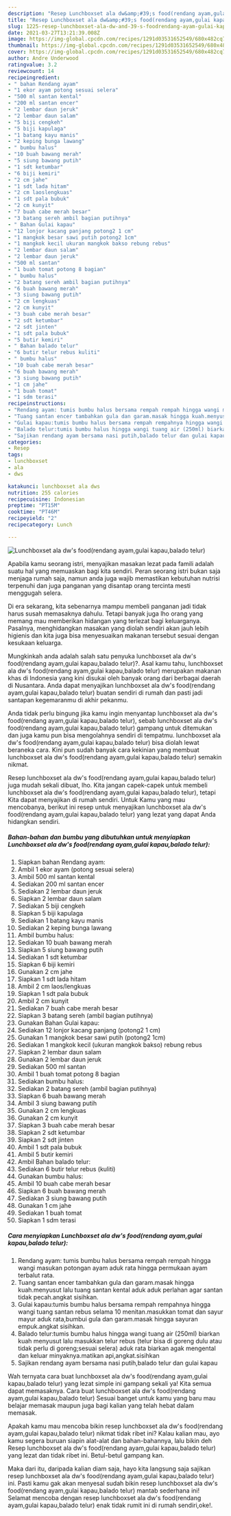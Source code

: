 ```yaml
---
description: "Resep Lunchboxset ala dw&amp;#39;s food(rendang ayam,gulai kapau,balado telur) Sederhana Untuk Jualan"
title: "Resep Lunchboxset ala dw&amp;#39;s food(rendang ayam,gulai kapau,balado telur) Sederhana Untuk Jualan"
slug: 1225-resep-lunchboxset-ala-dw-and-39-s-foodrendang-ayam-gulai-kapau-balado-telur-sederhana-untuk-jualan
date: 2021-03-27T13:21:39.008Z
image: https://img-global.cpcdn.com/recipes/1291d03531652549/680x482cq70/lunchboxset-ala-dws-foodrendang-ayamgulai-kapaubalado-telur-foto-resep-utama.jpg
thumbnail: https://img-global.cpcdn.com/recipes/1291d03531652549/680x482cq70/lunchboxset-ala-dws-foodrendang-ayamgulai-kapaubalado-telur-foto-resep-utama.jpg
cover: https://img-global.cpcdn.com/recipes/1291d03531652549/680x482cq70/lunchboxset-ala-dws-foodrendang-ayamgulai-kapaubalado-telur-foto-resep-utama.jpg
author: Andre Underwood
ratingvalue: 3.2
reviewcount: 14
recipeingredient:
- " bahan Rendang ayam"
- "1 ekor ayam potong sesuai selera"
- "500 ml santan kental"
- "200 ml santan encer"
- "2 lembar daun jeruk"
- "2 lembar daun salam"
- "5 biji cengkeh"
- "5 biji kapulaga"
- "1 batang kayu manis"
- "2 keping bunga lawang"
- " bumbu halus"
- "10 buah bawang merah"
- "5 siung bawang putih"
- "1 sdt ketumbar"
- "6 biji kemiri"
- "2 cm jahe"
- "1 sdt lada hitam"
- "2 cm laoslengkuas"
- "1 sdt pala bubuk"
- "2 cm kunyit"
- "7 buah cabe merah besar"
- "3 batang sereh ambil bagian putihnya"
- " Bahan Gulai kapau"
- "12 lonjor kacang panjang potong2 1 cm"
- "1 mangkok besar sawi putih potong2 1cm"
- "1 mangkok kecil ukuran mangkok bakso rebung rebus"
- "2 lembar daun salam"
- "2 lembar daun jeruk"
- "500 ml santan"
- "1 buah tomat potong 8 bagian"
- " bumbu halus"
- "2 batang sereh ambil bagian putihnya"
- "6 buah bawang merah"
- "3 siung bawang putih"
- "2 cm lengkuas"
- "2 cm kunyit"
- "3 buah cabe merah besar"
- "2 sdt ketumbar"
- "2 sdt jinten"
- "1 sdt pala bubuk"
- "5 butir kemiri"
- " Bahan balado telur"
- "6 butir telur rebus kuliti"
- " bumbu halus"
- "10 buah cabe merah besar"
- "6 buah bawang merah"
- "3 siung bawang putih"
- "1 cm jahe"
- "1 buah tomat"
- "1 sdm terasi"
recipeinstructions:
- "Rendang ayam: tumis bumbu halus bersama rempah rempah hingga wangi masukan potongan ayam aduk rata hingga permukaan ayam terbalut rata."
- "Tuang santan encer tambahkan gula dan garam.masak hingga kuah.menyusut lalu tuang santan kental aduk aduk perlahan agar santan tidak pecah.angkat sisihkan."
- "Gulai kapau:tumis bumbu halus bersama rempah rempahnya hingga wangi tuang santan rebus selama 10 menitan.masukkan tomat dan sayur mayur aduk rata,bumbui gula dan garam.masak hingga sayuran empuk.angkat sisihkan."
- "Balado telur:tumis bumbu halus hingga wangi tuang air (250ml) biarkan kuah menyusut lalu masukkan telur rebus (telur bisa di goreng dulu atau tidak perlu di goreng;sesuai selera) aduk rata biarkan agak mengental dan keluar minyaknya.matikan api,angkat.sisihkan"
- "Sajikan rendang ayam bersama nasi putih,balado telur dan gulai kapau"
categories:
- Resep
tags:
- lunchboxset
- ala
- dws

katakunci: lunchboxset ala dws 
nutrition: 255 calories
recipecuisine: Indonesian
preptime: "PT15M"
cooktime: "PT46M"
recipeyield: "2"
recipecategory: Lunch

---
```



![Lunchboxset ala dw&#39;s food(rendang ayam,gulai kapau,balado telur)](https://img-global.cpcdn.com/recipes/1291d03531652549/680x482cq70/lunchboxset-ala-dws-foodrendang-ayamgulai-kapaubalado-telur-foto-resep-utama.jpg)

Apabila kamu seorang istri, menyajikan masakan lezat pada famili adalah suatu hal yang memuaskan bagi kita sendiri. Peran seorang istri bukan saja menjaga rumah saja, namun anda juga wajib memastikan kebutuhan nutrisi terpenuhi dan juga panganan yang disantap orang tercinta mesti menggugah selera.

Di era  sekarang, kita sebenarnya mampu membeli panganan jadi tidak harus susah memasaknya dahulu. Tetapi banyak juga lho orang yang memang mau memberikan hidangan yang terlezat bagi keluarganya. Pasalnya, menghidangkan masakan yang diolah sendiri akan jauh lebih higienis dan kita juga bisa menyesuaikan makanan tersebut sesuai dengan kesukaan keluarga. 



Mungkinkah anda adalah salah satu penyuka lunchboxset ala dw&#39;s food(rendang ayam,gulai kapau,balado telur)?. Asal kamu tahu, lunchboxset ala dw&#39;s food(rendang ayam,gulai kapau,balado telur) merupakan makanan khas di Indonesia yang kini disukai oleh banyak orang dari berbagai daerah di Nusantara. Anda dapat menyajikan lunchboxset ala dw&#39;s food(rendang ayam,gulai kapau,balado telur) buatan sendiri di rumah dan pasti jadi santapan kegemaranmu di akhir pekanmu.

Anda tidak perlu bingung jika kamu ingin menyantap lunchboxset ala dw&#39;s food(rendang ayam,gulai kapau,balado telur), sebab lunchboxset ala dw&#39;s food(rendang ayam,gulai kapau,balado telur) gampang untuk ditemukan dan juga kamu pun bisa mengolahnya sendiri di tempatmu. lunchboxset ala dw&#39;s food(rendang ayam,gulai kapau,balado telur) bisa diolah lewat beraneka cara. Kini pun sudah banyak cara kekinian yang membuat lunchboxset ala dw&#39;s food(rendang ayam,gulai kapau,balado telur) semakin nikmat.

Resep lunchboxset ala dw&#39;s food(rendang ayam,gulai kapau,balado telur) juga mudah sekali dibuat, lho. Kita jangan capek-capek untuk membeli lunchboxset ala dw&#39;s food(rendang ayam,gulai kapau,balado telur), tetapi Kita dapat menyajikan di rumah sendiri. Untuk Kamu yang mau mencobanya, berikut ini resep untuk menyajikan lunchboxset ala dw&#39;s food(rendang ayam,gulai kapau,balado telur) yang lezat yang dapat Anda hidangkan sendiri.

<!--inarticleads1-->

##### Bahan-bahan dan bumbu yang dibutuhkan untuk menyiapkan Lunchboxset ala dw&#39;s food(rendang ayam,gulai kapau,balado telur):

1. Siapkan  bahan Rendang ayam:
1. Ambil 1 ekor ayam (potong sesuai selera)
1. Ambil 500 ml santan kental
1. Sediakan 200 ml santan encer
1. Sediakan 2 lembar daun jeruk
1. Siapkan 2 lembar daun salam
1. Sediakan 5 biji cengkeh
1. Siapkan 5 biji kapulaga
1. Sediakan 1 batang kayu manis
1. Sediakan 2 keping bunga lawang
1. Ambil  bumbu halus:
1. Sediakan 10 buah bawang merah
1. Siapkan 5 siung bawang putih
1. Sediakan 1 sdt ketumbar
1. Siapkan 6 biji kemiri
1. Gunakan 2 cm jahe
1. Siapkan 1 sdt lada hitam
1. Ambil 2 cm laos/lengkuas
1. Siapkan 1 sdt pala bubuk
1. Ambil 2 cm kunyit
1. Sediakan 7 buah cabe merah besar
1. Siapkan 3 batang sereh (ambil bagian putihnya)
1. Gunakan  Bahan Gulai kapau:
1. Sediakan 12 lonjor kacang panjang (potong2 1 cm)
1. Gunakan 1 mangkok besar sawi putih (potong2 1cm)
1. Sediakan 1 mangkok kecil (ukuran mangkok bakso) rebung rebus
1. Siapkan 2 lembar daun salam
1. Gunakan 2 lembar daun jeruk
1. Sediakan 500 ml santan
1. Ambil 1 buah tomat potong 8 bagian
1. Sediakan  bumbu halus:
1. Sediakan 2 batang sereh (ambil bagian putihnya)
1. Siapkan 6 buah bawang merah
1. Ambil 3 siung bawang putih
1. Gunakan 2 cm lengkuas
1. Gunakan 2 cm kunyit
1. Siapkan 3 buah cabe merah besar
1. Siapkan 2 sdt ketumbar
1. Siapkan 2 sdt jinten
1. Ambil 1 sdt pala bubuk
1. Ambil 5 butir kemiri
1. Ambil  Bahan balado telur:
1. Sediakan 6 butir telur rebus (kuliti)
1. Gunakan  bumbu halus:
1. Ambil 10 buah cabe merah besar
1. Siapkan 6 buah bawang merah
1. Sediakan 3 siung bawang putih
1. Gunakan 1 cm jahe
1. Sediakan 1 buah tomat
1. Siapkan 1 sdm terasi




<!--inarticleads2-->

##### Cara menyiapkan Lunchboxset ala dw&#39;s food(rendang ayam,gulai kapau,balado telur):

1. Rendang ayam: tumis bumbu halus bersama rempah rempah hingga wangi masukan potongan ayam aduk rata hingga permukaan ayam terbalut rata.
1. Tuang santan encer tambahkan gula dan garam.masak hingga kuah.menyusut lalu tuang santan kental aduk aduk perlahan agar santan tidak pecah.angkat sisihkan.
1. Gulai kapau:tumis bumbu halus bersama rempah rempahnya hingga wangi tuang santan rebus selama 10 menitan.masukkan tomat dan sayur mayur aduk rata,bumbui gula dan garam.masak hingga sayuran empuk.angkat sisihkan.
1. Balado telur:tumis bumbu halus hingga wangi tuang air (250ml) biarkan kuah menyusut lalu masukkan telur rebus (telur bisa di goreng dulu atau tidak perlu di goreng;sesuai selera) aduk rata biarkan agak mengental dan keluar minyaknya.matikan api,angkat.sisihkan
1. Sajikan rendang ayam bersama nasi putih,balado telur dan gulai kapau




Wah ternyata cara buat lunchboxset ala dw&#39;s food(rendang ayam,gulai kapau,balado telur) yang lezat simple ini gampang sekali ya! Kita semua dapat memasaknya. Cara buat lunchboxset ala dw&#39;s food(rendang ayam,gulai kapau,balado telur) Sesuai banget untuk kamu yang baru mau belajar memasak maupun juga bagi kalian yang telah hebat dalam memasak.

Apakah kamu mau mencoba bikin resep lunchboxset ala dw&#39;s food(rendang ayam,gulai kapau,balado telur) nikmat tidak ribet ini? Kalau kalian mau, ayo kamu segera buruan siapin alat-alat dan bahan-bahannya, lalu bikin deh Resep lunchboxset ala dw&#39;s food(rendang ayam,gulai kapau,balado telur) yang lezat dan tidak ribet ini. Betul-betul gampang kan. 

Maka dari itu, daripada kalian diam saja, hayo kita langsung saja sajikan resep lunchboxset ala dw&#39;s food(rendang ayam,gulai kapau,balado telur) ini. Pasti kamu gak akan menyesal sudah bikin resep lunchboxset ala dw&#39;s food(rendang ayam,gulai kapau,balado telur) mantab sederhana ini! Selamat mencoba dengan resep lunchboxset ala dw&#39;s food(rendang ayam,gulai kapau,balado telur) enak tidak rumit ini di rumah sendiri,oke!.

